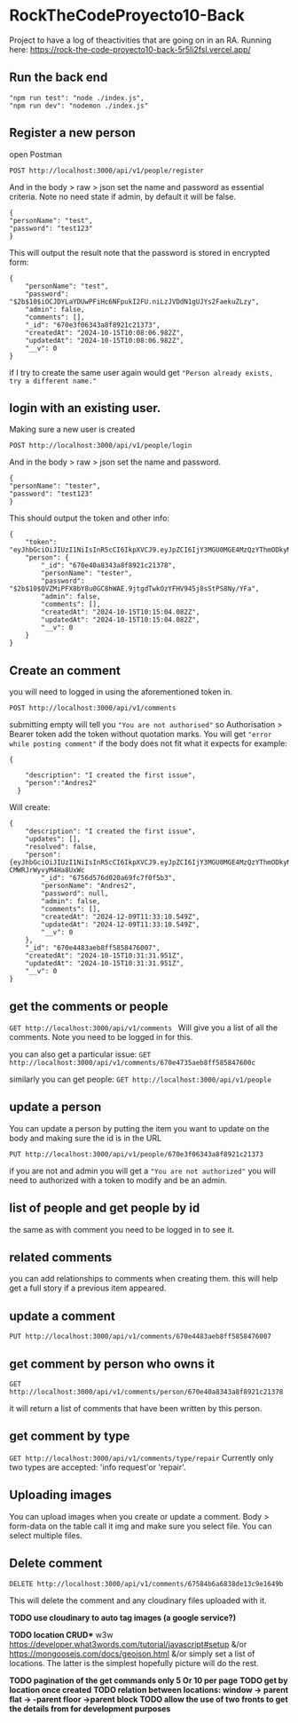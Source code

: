 # RockTheCodeProyecto10-Back

Project to have a log of theactivities that are going on in an RA.
Running here: https://rock-the-code-proyecto10-back-5r5li2fsl.vercel.app/

## Run the back end

    "npm run test": "node ./index.js",
    "npm run dev": "nodemon ./index.js"

## Register a new person

open Postman

`POST http://localhost:3000/api/v1/people/register`

And in the body > raw > json set the name and password as essential criteria. Note no need state if admin, by default it will be false.

```
{
"personName": "test",
"password": "test123"
}
```

This will output the result note that the password is stored in encrypted form:

```
{
    "personName": "test",
    "password": "$2b$10$iOCJDYLaYDUwPFiHc6NFpukI2FU.niLzJVDdN1gUJYs2FaekuZLzy",
    "admin": false,
    "comments": [],
    "_id": "670e3f06343a8f8921c21373",
    "createdAt": "2024-10-15T10:08:06.982Z",
    "updatedAt": "2024-10-15T10:08:06.982Z",
    "__v": 0
}
```

if I try to create the same user again would get `"Person already exists, try a different name."`

## login with an existing user.

Making sure a new user is created

`POST http://localhost:3000/api/v1/people/login `

And in the body > raw > json set the name and password.

```
{
"personName": "tester",
"password": "test123"
}
```

This should output the token and other info:

```
{
    "token": "eyJhbGciOiJIUzI1NiIsInR5cCI6IkpXVCJ9.eyJpZCI6IjY3MGU0MGE4MzQzYThmODkyMWMyMTM3OCIsImlhdCI6MTcyODk4NzQ5MiwiZXhwIjoxNzYwNTQ1MDkyfQ.Ol_fWCsZQyoMJuC6WUvgXpDi9sxPQMWYqqVHIOSGNWk",
    "person": {
        "_id": "670e40a8343a8f8921c21378",
        "personName": "tester",
        "password": "$2b$10$QVZMiPFX8bY8u0GC8hWAE.9jtgdTwkOzYFHV945j8sStPS8Ny/YFa",
        "admin": false,
        "comments": [],
        "createdAt": "2024-10-15T10:15:04.082Z",
        "updatedAt": "2024-10-15T10:15:04.082Z",
        "__v": 0
    }
}
```

## Create an comment

you will need to logged in using the aforementioned token in.

`POST http://localhost:3000/api/v1/comments`

submitting empty will tell you `"You are not authorised"` so Authorisation > Bearer token add the token without quotation marks.
You will get `"error while posting comment"` if the body does not fit what it expects for example:

```
{

    "description": "I created the first issue",
    "person":"Andres2"
  }
```

Will create:

```
{
    "description": "I created the first issue",
    "updates": [],
    "resolved": false,
    "person": {eyJhbGciOiJIUzI1NiIsInR5cCI6IkpXVCJ9.eyJpZCI6IjY3MGU0MGE4MzQzYThmODkyMWMyMTM3OCIsImlhdCI6MTczMzc2NjY2MiwiZXhwIjoxNzY1MzI0MjYyfQ.aAXqiw85hTl_B_TLDI6n_A8-CMWRJrWyvyM4Ha8UxWc
        "_id": "6756d576d020a69fc7f0f5b3",
        "personName": "Andres2",
        "password": null,
        "admin": false,
        "comments": [],
        "createdAt": "2024-12-09T11:33:10.549Z",
        "updatedAt": "2024-12-09T11:33:10.549Z",
        "__v": 0
    },
    "_id": "670e4483aeb8ff5858476007",
    "createdAt": "2024-10-15T10:31:31.951Z",
    "updatedAt": "2024-10-15T10:31:31.951Z",
    "__v": 0
}
```

## get the comments or people

`GET http://localhost:3000/api/v1/comments `
Will give you a list of all the comments. Note you need to be logged in for this.

you can also get a particular issue:
`GET http://localhost:3000/api/v1/comments/670e4735aeb8ff585847600c`

similarly you can get people:
`GET http://localhost:3000/api/v1/people`

## update a person

You can update a person by putting the item you want to update on the body and making sure the id is in the URL

`PUT http://localhost:3000/api/v1/people/670e3f06343a8f8921c21373`

if you are not and admin you will get a `"You are not authorized"` you will need to authorized with a token to modify and be an admin.

## list of people and get people by id

the same as with comment you need to be logged in to see it.

## related comments

you can add relationships to comments when creating them. this will help get a full story if a previous item appeared.

## update a comment

`PUT http://localhost:3000/api/v1/comments/670e4483aeb8ff5858476007`

## get comment by person who owns it

`GET http://localhost:3000/api/v1/comments/person/670e40a8343a8f8921c21378`

it will return a list of comments that have been written by this person.

## get comment by type

`GET http://localhost:3000/api/v1/comments/type/repair`
Currently only two types are accepted: 'info request'or 'repair'.

## Uploading images

You can upload images when you create or update a comment. Body > form-data on the table call it img and make sure you select file. You can select multiple files.

## Delete comment

`DELETE http://localhost:3000/api/v1/comments/67584b6a6838de13c9e1649b`

This will delete the comment and any cloudinary files uploaded with it.

**TODO use cloudinary to auto tag images (a google service?)**

**TODO location CRUD\*** w3w https://developer.what3words.com/tutorial/javascript#setup &/or https://mongoosejs.com/docs/geojson.html &/or simply set a list of locations. The latter is the simplest hopefully picture will do the rest.

**TODO pagination of the get commands only 5 Or 10 per page**
**TODO get by location once created**
**TODO relation between locations: window -> parent flat -> -parent floor ->parent block**
**TODO allow the use of two fronts to get the details from for development purposes**
